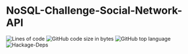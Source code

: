 # NoSQL-Challenge-Social-Network-API
![Lines of code](https://img.shields.io/tokei/lines/github/detrasmental/NoSQL-Challenge-Social-Network-API)
![GitHub code size in bytes](https://img.shields.io/github/languages/code-size/detrasmental/NoSQL-Challenge-Social-Network-API)
![GitHub top language](https://img.shields.io/github/languages/top/detrasmental/NoSQL-Challenge-Social-Network-API)
![Hackage-Deps](https://img.shields.io/hackage-deps/v/express)
